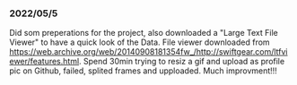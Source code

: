 ### 2022/05/5
Did som preperations for the project, also downloaded a "Large Text File Viewer" to have a quick look of the Data. File viewer downloaded from https://web.archive.org/web/20140908181354fw_/http://swiftgear.com/ltfviewer/features.html.
	Spend 30min trying to resiz a gif and upload as profile pic on Github, failed, splited frames and upploaded. Much improvment!!!
